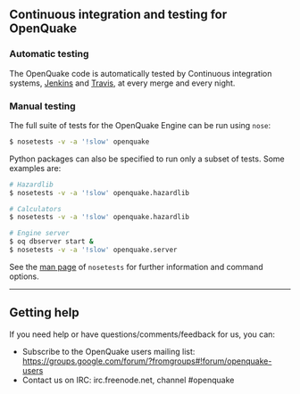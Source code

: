 ## Continuous integration and testing for OpenQuake

### Automatic testing

The OpenQuake code is automatically tested by Continuous integration systems, [Jenkins](https://ci.openquake.org) and [Travis](https://travis-ci.org/gem/oq-engine), at every merge and every night.

### Manual testing

The full suite of tests for the OpenQuake Engine can be run using `nose`:

```bash
$ nosetests -v -a '!slow' openquake
```

Python packages can also be specified to run only a subset of tests. Some examples are:

```bash
# Hazardlib
$ nosetests -v -a '!slow' openquake.hazardlib

# Calculators
$ nosetests -v -a '!slow' openquake.hazardlib

# Engine server
$ oq dbserver start &
$ nosetests -v -a '!slow' openquake.server
```

See the [man page](http://nose.readthedocs.io/en/latest/man.html) of `nosetests` for further information and command options.

***

## Getting help
If you need help or have questions/comments/feedback for us, you can:
  * Subscribe to the OpenQuake users mailing list: https://groups.google.com/forum/?fromgroups#!forum/openquake-users
  * Contact us on IRC: irc.freenode.net, channel #openquake

